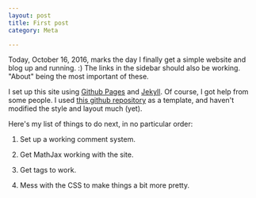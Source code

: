 ```yaml
---
layout: post
title: First post
category: Meta

---
```


Today, October 16, 2016, marks the day I finally get a simple website and blog up and running. :)
The links in the sidebar should also be working. "About" being the most important of these.

I set up this site using [Github Pages](https://pages.github.com/)
and [Jekyll](https://jekyllrb.com/).
Of course, I got help from some people.
I used [this github repository](https://github.com/maciakl/Sample-Jekyll-Site) as a template, and haven't modified the style and layout much (yet).

Here's my list of things to do next, in no particular order:

1. Set up a working comment system.

1. Get MathJax working with the site.

1. Get tags to work.

1. Mess with the CSS to make things a bit more pretty.
